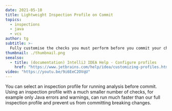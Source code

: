 ```yaml
---
date: 2021-05-10
title: Lightweight Inspection Profile on Commit
topics:
  - inspections
  - java
  - vcs
author: tg
subtitle: >-
  Fully customise the checks you must perform before you commit your changes to version control.
thumbnail: ./thumbnail.png
seealso:
  - title: (documentation) IntelliJ IDEA Help - Configure profiles
    href: "https://www.jetbrains.com/help/idea/customizing-profiles.html"
video: "https://youtu.be/9i6EeC2OVqU"
---
```


You can select an inspection profile for running analysis before commit. Using an inspection profile with a much smaller number of checks, for example only Java errors and warnings, can run much faster than our full inspection profile and prevent us from committing breaking changes.

